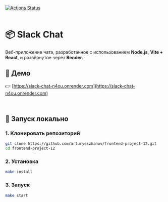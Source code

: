 [![Actions Status](https://github.com/arturyeszhanov/frontend-project-12/actions/workflows/hexlet-check.yml/badge.svg)](https://github.com/arturyeszhanov/frontend-project-12/actions)
<br><br>

# 📦 Slack Chat

Веб-приложение чата, разработанное с использованием **Node.js**, **Vite + React**, и развёрнутое через **Render**.


## 🔗 Демо

👉 [https://slack-chat-n4ou.onrender.com](https://slack-chat-n4ou.onrender.com)

<br>


## 🚀 Запуск локально

### 1. Клонировать репозиторий

```bash
git clone https://github.com/arturyeszhanov/frontend-project-12.git
cd frontend-project-12
```

### 2. Установка

```bash
make install
```


### 3. Запуск

```bash
make start
```